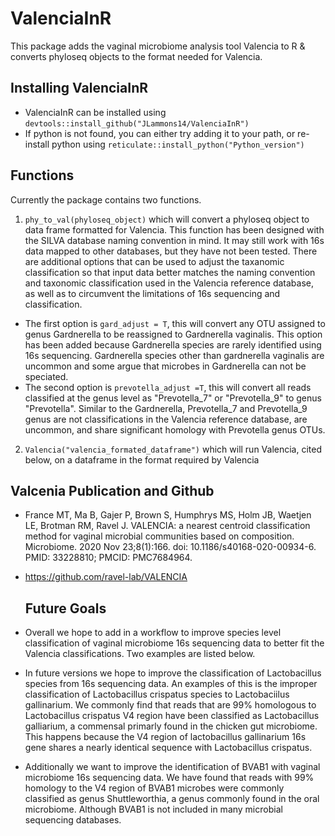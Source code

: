 # ValenciaInR
 This package adds the vaginal microbiome analysis tool Valencia to R & converts phyloseq objects to the format needed for Valencia.

## Installing ValenciaInR
- ValenciaInR can be installed using `devtools::install_github("JLammons14/ValenciaInR")`
- If python is not found, you can either try adding it to your path, or re-install python using `reticulate::install_python("Python_version")`
## Functions
Currently the package contains two functions.
 1. `phy_to_val(phyloseq_object)` which will convert a phyloseq object to data frame formatted for Valencia. This function has been designed with the SILVA database naming convention in mind. It may still work with 16s data mapped to other databases, but they have not been tested.
   There are additional options that can be used to adjust the taxanomic classification so that input data better matches the naming convention and taxonomic classification used in the Valencia reference database, as well as to circumvent the limitations of 16s sequencing and classification.  
  - The first option is `gard_adjust = T`, this will convert any OTU assigned to genus Gardnerella to be reassigned to Gardnerella vaginalis. This option has been added because Gardnerella species are rarely identified using 16s sequencing. Gardnerella species other than gardnerella vaginalis are uncommon and some argue that microbes in Gardnerella can not be speciated. 
  - The second option is `prevotella_adjust =T`, this will convert all reads classified at the genus level as "Prevotella_7" or "Prevotella_9" to genus "Prevotella". Similar to the Gardnerella, Prevotella_7 and Prevotella_9 genus are not classifications in the Valencia reference database, are uncommon, and share significant homology with Prevotella genus OTUs.
 
 2. `Valencia("valencia_formated_dataframe")` which will run Valencia, cited below, on a dataframe in the format required by Valencia


## Valcenia Publication and Github
 - France MT, Ma B, Gajer P, Brown S, Humphrys MS, Holm JB, Waetjen LE, Brotman RM, Ravel J. VALENCIA: a nearest centroid classification method for vaginal microbial communities based on composition. Microbiome. 2020 Nov 23;8(1):166. doi: 10.1186/s40168-020-00934-6. PMID: 33228810; PMCID: PMC7684964.
 - https://github.com/ravel-lab/VALENCIA

   ## Future Goals
 -  Overall we hope to add in a workflow to improve species level classification of vaginal microbiome 16s sequencing data to better fit the Valencia classifications. Two examples are listed below. 
 - In future versions we hope to improve the classification of Lactobacillus species from 16s sequencing data. An examples of this is the improper classification of Lactobacillus crispatus species to Lactobaciilus gallinarium. We commonly find that reads that are 99% homologous to Lactobacillus crispatus V4 region have been classified as Lactobacillus galliarium, a commensal primarly found in the chicken gut microbiome. This happens because the V4 region of lactobacillus gallinarium 16s gene shares a nearly identical sequence with Lactobacillus crispatus.
 - Additionally we want to improve the identification of BVAB1 with vaginal microbiome 16s sequencing data. We have found that reads with  99% homology to the V4 region of BVAB1 microbes were commonly classified as genus Shuttleworthia, a genus commonly found in the oral microbiome. Although BVAB1 is not included in many microbial sequencing databases. 
  
